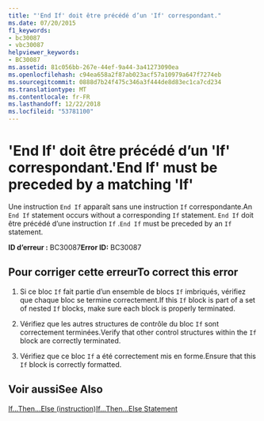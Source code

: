 ```yaml
---
title: "'End If' doit être précédé d’un 'If' correspondant."
ms.date: 07/20/2015
f1_keywords:
- bc30087
- vbc30087
helpviewer_keywords:
- BC30087
ms.assetid: 81c056bb-267e-44ef-9a44-3a41273090ea
ms.openlocfilehash: c94ea658a2f87ab023acf57a10979a647f7274eb
ms.sourcegitcommit: 0888d7b24f475c346a3f444de8d83ec1ca7cd234
ms.translationtype: MT
ms.contentlocale: fr-FR
ms.lasthandoff: 12/22/2018
ms.locfileid: "53781100"
---
```

# <a name="end-if-must-be-preceded-by-a-matching-if"></a><span data-ttu-id="28765-102">'End If' doit être précédé d’un 'If' correspondant.</span><span class="sxs-lookup"><span data-stu-id="28765-102">'End If' must be preceded by a matching 'If'</span></span>
<span data-ttu-id="28765-103">Une instruction `End If` apparaît sans une instruction `If` correspondante.</span><span class="sxs-lookup"><span data-stu-id="28765-103">An `End If` statement occurs without a corresponding `If` statement.</span></span> <span data-ttu-id="28765-104">`End If` doit être précédé d’une instruction `If` .</span><span class="sxs-lookup"><span data-stu-id="28765-104">`End If` must be preceded by an `If` statement.</span></span>  
  
 <span data-ttu-id="28765-105">**ID d’erreur :** BC30087</span><span class="sxs-lookup"><span data-stu-id="28765-105">**Error ID:** BC30087</span></span>  
  
## <a name="to-correct-this-error"></a><span data-ttu-id="28765-106">Pour corriger cette erreur</span><span class="sxs-lookup"><span data-stu-id="28765-106">To correct this error</span></span>  
  
1.  <span data-ttu-id="28765-107">Si ce bloc `If` fait partie d’un ensemble de blocs `If` imbriqués, vérifiez que chaque bloc se termine correctement.</span><span class="sxs-lookup"><span data-stu-id="28765-107">If this `If` block is part of a set of nested `If` blocks, make sure each block is properly terminated.</span></span>  
  
2.  <span data-ttu-id="28765-108">Vérifiez que les autres structures de contrôle du bloc `If` sont correctement terminées.</span><span class="sxs-lookup"><span data-stu-id="28765-108">Verify that other control structures within the `If` block are correctly terminated.</span></span>  
  
3.  <span data-ttu-id="28765-109">Vérifiez que ce bloc `If` a été correctement mis en forme.</span><span class="sxs-lookup"><span data-stu-id="28765-109">Ensure that this `If` block is correctly formatted.</span></span>  
  
## <a name="see-also"></a><span data-ttu-id="28765-110">Voir aussi</span><span class="sxs-lookup"><span data-stu-id="28765-110">See Also</span></span>  
 [<span data-ttu-id="28765-111">If...Then...Else (instruction)</span><span class="sxs-lookup"><span data-stu-id="28765-111">If...Then...Else Statement</span></span>](../../visual-basic/language-reference/statements/if-then-else-statement.md)
